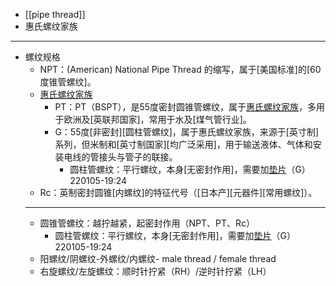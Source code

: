 - [[pipe thread]]
- 惠氏螺纹家族
- ---
- 螺纹规格
    - NPT：(American) National Pipe Thread 的缩写，属于[美国标准]的[60度锥管螺纹]。
    - [惠氏螺纹家族](((bZdnBr8dj)))
        - PT：PT（BSPT），是55度密封圆锥管螺纹，属于[惠氏螺纹家族](((bZdnBr8dj)))，多用于欧洲及[英联邦国家]，常用于水及[煤气管行业]。
        - G：55度[非密封][圆柱管螺纹]，属于惠氏螺纹家族，来源于[英寸制]系列，但米制和[英寸制国家][均广泛采用]，用于输送液体、气体和安装电线的管接头与管子的联接。
            - 圆柱管螺纹：平行螺纹，本身[无密封作用]，需要加[垫片]([[gasket]])（G）
220105-19:24
    - Rc：英制密封圆锥[内螺纹]的特征代号（[日本产][元器件][常用螺纹]）。
    - ---
    - 圆锥管螺纹：越拧越紧，起密封作用（NPT、PT、Rc）
        - 圆柱管螺纹：平行螺纹，本身[无密封作用]，需要加[垫片]([[gasket]])（G）
220105-19:24
    - 阳螺纹/阴螺纹-外螺纹/内螺纹- male thread / female thread
    - 右旋螺纹/左旋螺纹：顺时针拧紧（RH）/逆时针拧紧（LH）
